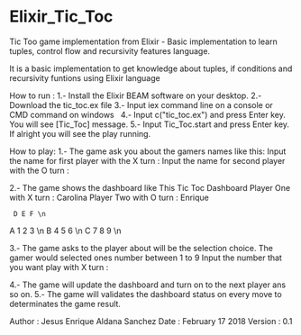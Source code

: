 # Elixir_Tic_Toc
Tic Too game implementation from Elixir - Basic implementation to learn tuples, control flow and recursivity features language.

It is a basic implementation to get knowledge about tuples, if conditions and recursivity funtions using Elixir language

   How to run :
   1.- Install the Elixir BEAM software on your desktop.
   2.- Download the tic_toc.ex file
   3.- Input iex command line on a console or CMD command on windows
   4.- Input c("tic_toc.ex") and press Enter key. You will see [Tic_Toc] message.
   5.- Input Tic_Toc.start and press Enter key. If alright you will see the play running.
   
   
   How to play:
   1.- The game ask you about the gamers names like this:
   Input the name for first player with the X turn :
   Input the name for second player with the O turn :

2.- The game shows the dashboard like This
   Tic Toc Dashboard
   Player One with X turn :  Carolina
   Player Two with O turn :  Enrique

     D E F \n
   A 1 2 3 \n
   B 4 5 6 \n
   C 7 8 9 \n

3.- The game asks to the player about will be the selection choice.
The gamer would selected ones number between 1 to 9
Input the number that you want play with X turn :

4.- The game will update the dashboard and turn on to the next player ans so on.
5.- The game will validates the dashboard status on every move to determinates the game result.


   Author : Jesus Enrique Aldana Sanchez
   Date : February 17 2018
   Version : 0.1

